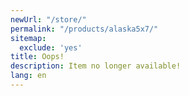 ```yaml
---
newUrl: "/store/"
permalink: "/products/alaska5x7/"
sitemap:
  exclude: 'yes'
title: Oops!
description: Item no longer available!
lang: en
---
```

